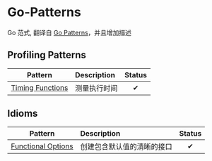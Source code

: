 # Go-Patterns  
Go 范式, 翻译自 [Go Patterns](http://tmrts.com/go-patterns/)，并且增加描述  

## Profiling Patterns

| Pattern | Description | Status |
|:-------:|:----------- |:------:|
| [Timing Functions](/profiling/timing_functions/timing_functions.md) | 测量执行时间 | ✔ |

## Idioms

| Pattern | Description | Status |
|:-------:|:----------- |:------:|
| [Functional Options](/idiom/functional_options/functional_options.md) | 创建包含默认值的清晰的接口 | ✔ |  